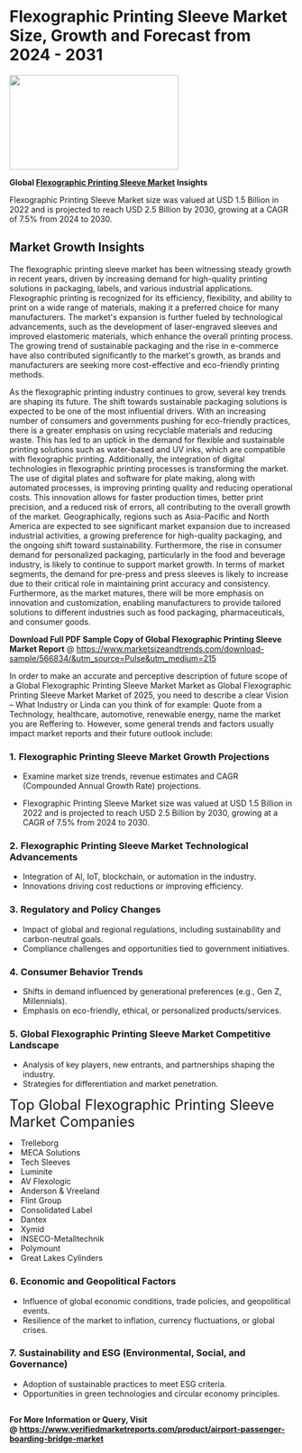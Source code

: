<H1>Flexographic Printing Sleeve Market Size, Growth and Forecast from 2024 - 2031</H1><img class="aligncenter size-medium wp-image-584254" src="https://thirdeyenews.in/wp-content/uploads/2024/09/Global-Market-Research-300x168.jpeg" alt="" width="300" height="168" /><p><strong>Global&nbsp;<a href="https://www.marketsizeandtrends.com/download-sample/566834/&amp;utm_source=Pulse&amp;utm_medium=215">Flexographic Printing Sleeve Market</a> Insights</strong></p><p>Flexographic Printing Sleeve Market size was valued at USD 1.5 Billion in 2022 and is projected to reach USD 2.5 Billion by 2030, growing at a CAGR of 7.5% from 2024 to 2030.</p><p><h2>Market Growth Insights</h2> <p>The flexographic printing sleeve market has been witnessing steady growth in recent years, driven by increasing demand for high-quality printing solutions in packaging, labels, and various industrial applications. Flexographic printing is recognized for its efficiency, flexibility, and ability to print on a wide range of materials, making it a preferred choice for many manufacturers. The market's expansion is further fueled by technological advancements, such as the development of laser-engraved sleeves and improved elastomeric materials, which enhance the overall printing process. The growing trend of sustainable packaging and the rise in e-commerce have also contributed significantly to the market's growth, as brands and manufacturers are seeking more cost-effective and eco-friendly printing methods. </p> <p>As the flexographic printing industry continues to grow, several key trends are shaping its future. The shift towards sustainable packaging solutions is expected to be one of the most influential drivers. With an increasing number of consumers and governments pushing for eco-friendly practices, there is a greater emphasis on using recyclable materials and reducing waste. This has led to an uptick in the demand for flexible and sustainable printing solutions such as water-based and UV inks, which are compatible with flexographic printing. Additionally, the integration of digital technologies in flexographic printing processes is transforming the market. The use of digital plates and software for plate making, along with automated processes, is improving printing quality and reducing operational costs. This innovation allows for faster production times, better print precision, and a reduced risk of errors, all contributing to the overall growth of the market. Geographically, regions such as Asia-Pacific and North America are expected to see significant market expansion due to increased industrial activities, a growing preference for high-quality packaging, and the ongoing shift toward sustainability. Furthermore, the rise in consumer demand for personalized packaging, particularly in the food and beverage industry, is likely to continue to support market growth. In terms of market segments, the demand for pre-press and press sleeves is likely to increase due to their critical role in maintaining print accuracy and consistency. Furthermore, as the market matures, there will be more emphasis on innovation and customization, enabling manufacturers to provide tailored solutions to different industries such as food packaging, pharmaceuticals, and consumer goods. </p><p><span class=""><strong>Download Full PDF Sample Copy of Global Flexographic Printing Sleeve Market Report</strong> @ <a href="https://www.marketsizeandtrends.com/download-sample/566834/&amp;utm_source=Pulse&amp;utm_medium=215" target="_blank">https://www.marketsizeandtrends.com/download-sample/566834/&amp;utm_source=Pulse&amp;utm_medium=215</a></span></p><p>In order to make an accurate and perceptive description of future scope of a Global&nbsp;Flexographic Printing Sleeve Market Market as Global&nbsp;Flexographic Printing Sleeve Market Market of 2025, you need to describe a clear Vision &ndash; What Industry or Linda can you think of for example: Quote from a Technology, healthcare, automotive, renewable energy, name the market you are Reffering to. However, some general trends and factors usually impact market reports and their future outlook include:</p><h3>1.&nbsp;<strong>Flexographic Printing Sleeve Market Growth Projections</strong></h3><ul><li>Examine market size trends, revenue estimates and CAGR (Compounded Annual Growth Rate) projections.</li><li><p>Flexographic Printing Sleeve Market size was valued at USD 1.5 Billion in 2022 and is projected to reach USD 2.5 Billion by 2030, growing at a CAGR of 7.5% from 2024 to 2030.</p></li></ul><h3>2.&nbsp;<strong>Flexographic Printing Sleeve Market Technological Advancements</strong></h3><ul><li>Integration of AI, IoT, blockchain, or automation in the industry.</li><li>Innovations driving cost reductions or improving efficiency.</li></ul><h3>3.&nbsp;<strong>Regulatory and Policy Changes</strong></h3><ul><li>Impact of global and regional regulations, including sustainability and carbon-neutral goals.</li><li>Compliance challenges and opportunities tied to government initiatives.</li></ul><h3>4.&nbsp;<strong>Consumer Behavior Trends</strong></h3><ul><li>Shifts in demand influenced by generational preferences (e.g., Gen Z, Millennials).</li><li>Emphasis on eco-friendly, ethical, or personalized products/services.</li></ul><h3>5.&nbsp;<strong>Global Flexographic Printing Sleeve Market Competitive Landscape</strong></h3><ul><li>Analysis of key players, new entrants, and partnerships shaping the industry.</li><li>Strategies for differentiation and market penetration.</li></ul><p data-pm-slice="1 1 []"><span style="color: inherit; font-family: inherit; font-size: 25px;">Top Global Flexographic Printing Sleeve Market Companies</span></p><div class="" data-test-id=""><p><li>Trelleborg</li><li> MECA Solutions</li><li> Tech Sleeves</li><li> Luminite</li><li> AV Flexologic</li><li> Anderson & Vreeland</li><li> Flint Group</li><li> Consolidated Label</li><li> Dantex</li><li> Xymid</li><li> INSECO-Metalltechnik</li><li> Polymount</li><li> Great Lakes Cylinders</li></p></div><h3>6.&nbsp;<strong>Economic and Geopolitical Factors</strong></h3><ul><li>Influence of global economic conditions, trade policies, and geopolitical events.</li><li>Resilience of the market to inflation, currency fluctuations, or global crises.</li></ul><h3>7.&nbsp;<strong>Sustainability and ESG (Environmental, Social, and Governance)</strong></h3><ul><li>Adoption of sustainable practices to meet ESG criteria.</li><li>Opportunities in green technologies and circular economy principles.</li></ul><h2><strong style="font-size: 14px;">For More Information or Query, Visit @&nbsp;</strong><a style="background-color: #ffffff; font-size: 14px;" href="https://www.marketsizeandtrends.com/report/flexographic-printing-sleeve-market/" target="_blank">https://www.verifiedmarketreports.com/product/airport-passenger-boarding-bridge-market</a></h2>
